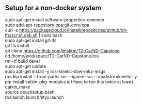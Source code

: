 ## Setup for a non-docker system

sudo apt-get install software-properties-common  
sudo add-apt-repository ppa:git-core/ppa  
curl -s https://packagecloud.io/install/repositories/github/git-lfs/script.deb.sh | sudo bash  
sudo apt-get install git-lfs  
git lfs install  
git clone https://github.com/jmsktm/T2-CarND-Capstone  
cd /home/workspace/T2-CarND-Capstone/ros  
rm -rf build devel  
sudo apt-get update  
sudo apt-get install -y ros-kinetic-dbw-mkz-msgs  
rosdep install --from-paths src --ignore-src --rosdistro=kinetic -y  
pip install catkin-pkg-modules # (Have to run this twice at least)  
catkin_make  
source devel/setup.bash  
roslaunch launch/styx.launch  
